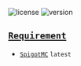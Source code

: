 ![license](https://img.shields.io/badge/license-MIT-blue) ![version](https://img.shields.io/badge/version-1.0.0-blue)
## [`Requirement`](https://mcengine.github.com/mcengine/Requirement.html)
- [`SpigotMC`](https://www.spigotmc.org) `latest`
